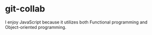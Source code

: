 # git-collab

I enjoy JavaScript because it utilizes both Functional programming and Object-oriented programming.